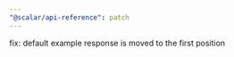 ```yaml
---
"@scalar/api-reference": patch
---
```


fix: default example response is moved to the first position
